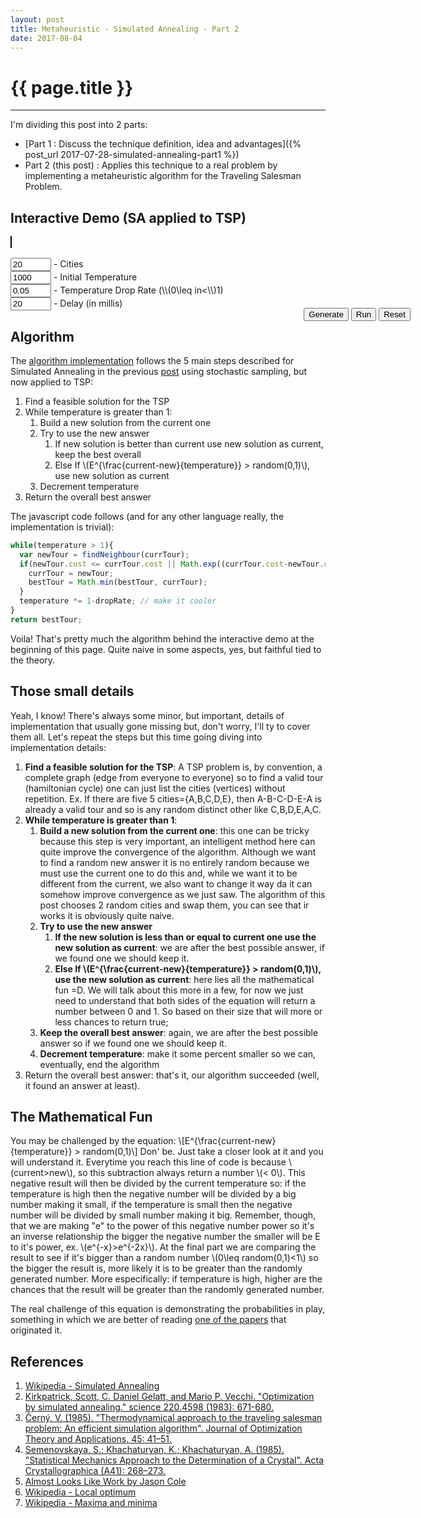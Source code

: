 ```yaml
---
layout: post
title: Metaheuristic - Simulated Annealing - Part 2
date: 2017-08-04
---
```


{{ page.title }}
================
---
I'm dividing this post into 2 parts:
- [Part 1 : Discuss the technique definition, idea and advantages]({% post_url 2017-07-28-simulated-annealing-part1 %})
- Part 2 (this post) : Applies this technique to a real problem by implementing a metaheuristic algorithm for the Traveling Salesman Problem.

Interactive Demo (SA applied to TSP)
---
<script>{% include canvas.js %}</script>
<script src="https://rawgit.com/pedrohfsd/TSP/develop/simulated_annealing.js"></script>

<div style="width:640px; margin:auto">
  <canvas id="canvas" width="640px" height="490" style="border:1px solid #000000;"></canvas>
  <br/><br/><input id='cityCountId' value='20' size="5"/> - Cities
  <br/><input id='temperatureId' value='1000' size="5"/> - Initial Temperature
  <br/><input id='dropRateId' value='0.05' size="5"/> - Temperature Drop Rate (\\(0\leq in<\\)1)
  <br/><input id='delayId' value='20' size="5"/> - Delay (in millis)
  <div style="float:right">
    <br/><button onclick="generate(props);">Generate</button>
    <button onclick="run(props, document.getElementById('temperatureId').value, document.getElementById('dropRateId').value, document.getElementById('delayId').value);">Run</button>
    <button onclick="resetCanvas(props, props.vertices);">Reset</button>
  </div>
</div>

<script>
  var props = {canvas:null, context:null
              , width:640
              , height:490
              , margin:30
              , fontSize:14
              , verticeCount:function(){return document.getElementById('cityCountId').value}
              , vertices:[]
              , background:'#5F636C'
              };
  props.canvas = document.getElementById('canvas');
  props.context = props.canvas.getContext('2d');
  props.context.font = (props.fontSize+2)+'px Arial';
  props.context.fillStyle = props.background;
  props.context.fillRect(0, 0, props.width, props.height);
  props.context.fillStyle = 'white';
  props.context.fillText('\'Input\' the number of cities to \'Generate\' the graph and \'Run\'', props.width/2-220, props.height/2);
  props.context.font = props.fontSize+'px Arial';

  function state_changed(props, event){resetCanvas(props, event.vertices);}
  function log(props, text){setText(props, text);}
</script>

Algorithm
---
The [algorithm implementation](https://github.com/pedrohfsd/TSP/tree/develop) follows the 5 main steps described for Simulated Annealing in the previous [post](2017-07-28-simulated-annealing-part1) using stochastic sampling, but now applied to TSP:
1. Find a feasible solution for the TSP
1. While temperature is greater than 1:
    1. Build a new solution from the current one
    1. Try to use the new answer 
        1. If new solution is better than current use new solution as current, keep the best overall
        1. Else If \\(E^{\frac{current-new}{temperature}} > random(0,1)\\), use new solution as current
    1. Decrement temperature
1. Return the overall best answer

The javascript code follows (and for any other language really, the implementation is trivial):
```javascript
while(temperature > 1){
  var newTour = findNeighbour(currTour);
  if(newTour.cost <= currTour.cost || Math.exp((currTour.cost-newTour.cost)/temperature)>Math.random()){
    currTour = newTour;
    bestTour = Math.min(bestTour, currTour);
  }
  temperature *= 1-dropRate; // make it cooler
}
return bestTour;
```
Voila! That's pretty much the algorithm behind the interactive demo at the beginning of this page. Quite naive in some aspects, yes, but faithful tied to the theory.

Those small details
---
Yeah, I know! There's always some minor, but important, details of implementation that usually gone missing but, don't worry, I'll ty to cover them all. Let's repeat the steps but this time going diving into implementation details:
1. **Find a feasible solution for the TSP**: A TSP problem is, by convention, a complete graph (edge from everyone to everyone) so to find a valid tour (hamiltonian cycle) one can just list the cities (vertices) without repetition. Ex. If there are five 5 cities={A,B,C,D,E}, then A-B-C-D-E-A is already a valid tour and so is any random distinct other like C,B,D,E,A,C. 
1. **While temperature is greater than 1**:
    1. **Build a new solution from the current one**: this one can be tricky because this step is very important, an intelligent method here can quite improve the convergence of the algorithm. Although we want to find a random new answer it is no entirely random because we must use the current one to do this and, while we want it to be different from the current, we also want to change it way da it can somehow improve convergence as we just saw. The algorithm of this post chooses 2 random cities and swap them, you can see that ir works it is obviously quite naive.
    1. **Try to use the new answer** 
        1. **If the new solution is less than or equal to current one use the new solution as current**: we are after the best possible answer, if we found one we should keep it.
        1. **Else If \\(E^{\frac{current-new}{temperature}} > random(0,1)\\), use the new solution as current**: here lies all the mathematical fun =D. We will talk about this more in a few, for now we just need to understand that both sides of the equation will return a number between 0 and 1. So based on their size that will more or less chances to return true;
    1. **Keep the overall best answer**: again, we are after the best possible answer so if we found one we should keep it.
    1. **Decrement temperature**: make it some percent smaller so we can, eventually, end the algorithm
1. Return the overall best answer: that's it, our algorithm succeeded (well, it found an answer at least).

The Mathematical Fun
---
You may be challenged by the equation:
\\[E^{\frac{current-new}{temperature}} > random(0,1)\\]
Don' be. Just take a closer look at it and you will understand it. Everytime you reach this line of code is because \\(current>new\\), so this subtraction always return a number \\(< 0\\). This negative result will then be divided by the current temperature so: if the temperature is high then the negative number will be divided by a big number making it small, if the temperature is small then the negative number will be divided by small number making it big. Remember, though, that we are making "e" to the power of this negative number power so it's an inverse relationship the bigger the negative number the smaller will be E to it's power, ex. \\(e^{-x}>e^{-2x}\\). At the final part we are comparing the result to see if it's bigger than a random number \\(0\leq random(0,1)<1\\) so the bigger the result is, more likely it is to be greater than the randomly generated number. More especifically: if temperature is high, higher are the chances that the result will be greater than the randomly generated number.

The real challenge of this equation is demonstrating the probabilities in play, something in which we are better of reading [one of the papers](https://doi.org/10.1126%2Fscience.220.4598.671) that originated it.

References
---
1. [Wikipedia - Simulated Annealing](https://en.wikipedia.org/wiki/Simulated_annealing)
1. [Kirkpatrick, Scott, C. Daniel Gelatt, and Mario P. Vecchi. "Optimization by simulated annealing." science 220.4598 (1983): 671-680.](https://doi.org/10.1126%2Fscience.220.4598.671)
1. [Černý, V. (1985). "Thermodynamical approach to the traveling salesman problem: An efficient simulation algorithm". Journal of Optimization Theory and Applications. 45: 41–51.](https://doi.org/10.1007%2FBF00940812)
1. [Semenovskaya, S.; Khachaturyan, K.; Khachaturyan, A. (1985). "Statistical Mechanics Approach to the Determination of a Crystal". Acta Crystallographica (A41): 268–273.](https://doi.org/10.1107%2FS0108767385000563)
1. [Almost Looks Like Work by Jason Cole](https://jasmcole.com/2014/11/16/annealing-the-underground/)
1. [Wikipedia - Local optimum](https://en.wikipedia.org/wiki/Local_optimum)
1. [Wikipedia - Maxima and minima](https://en.wikipedia.org/wiki/Maxima_and_minima)
